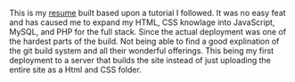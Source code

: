 This is my <a href="https://sailaway33.github.io/Andy-resume/" target="_blank">resume</a> built based upon a tutorial I followed. It was no easy feat and has caused me to expand my HTML, CSS knowlage into JavaScript, MySQL, and PHP for the full stack.
Since the actual deployment was one of the hardest parts of the build. Not being able to find a good explination of the git build system and all their wonderful offerings. 
This being my first deployment to a server that builds the site instead of just uploading the entire site as a Html and CSS folder. 
